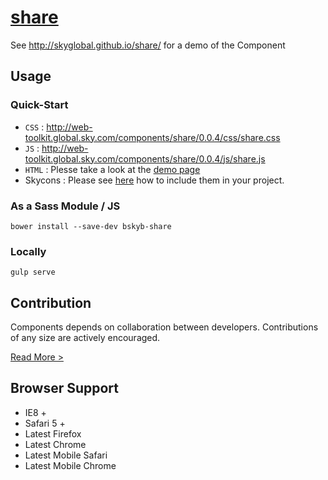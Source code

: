 [share](http://skyglobal.github.io/share/) 
========================

See http://skyglobal.github.io/share/ for a demo of the Component

## Usage

### Quick-Start

 * `CSS` : http://web-toolkit.global.sky.com/components/share/0.0.4/css/share.css
 * `JS` : http://web-toolkit.global.sky.com/components/share/0.0.4/js/share.js
 * `HTML` :  Plesse take a look at the [demo page](http://skyglobal.github.io/share/)
 * Skycons : Please see [here](https://github.com/skyglobal/skycons) how to include them in your project.

### As a Sass Module / JS

`bower install --save-dev bskyb-share`

### Locally

`gulp serve`

## Contribution

Components depends on collaboration between developers. Contributions of any size are actively encouraged.

[Read More >](CONTRIBUTING.md)

## Browser Support

 * IE8 +
 * Safari 5 +
 * Latest Firefox
 * Latest Chrome
 * Latest Mobile Safari
 * Latest Mobile Chrome

